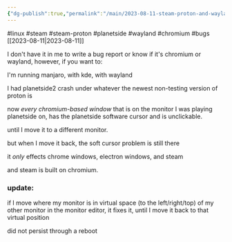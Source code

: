 ```yaml
---
{"dg-publish":true,"permalink":"/main/2023-08-11-steam-proton-and-wayland-software-cursor-bug/"}
---
```


#linux #steam #steam-proton #planetside #wayland #chromium #bugs
[[2023-08-11\|2023-08-11]]

I don't have it in me to write a bug report or know if it's chromium or wayland, however, if you want to:

I'm running manjaro, with kde, with wayland

I had planetside2 crash under whatever the newest non-testing version of proton is

now _every chromium-based window_ that is on the monitor I was playing planetside on, has the planetside software cursor and is unclickable.

until I move it to a different monitor.

but when I move it back, the soft cursor problem is still there

it _only_ effects chrome windows, electron windows, and steam

and steam is built on chromium.

### update:

if I move where my monitor is in virtual space (to the left/right/top) of my other monitor in the monitor editor, it fixes it, until I move it back to that virtual position

did not persist through a reboot